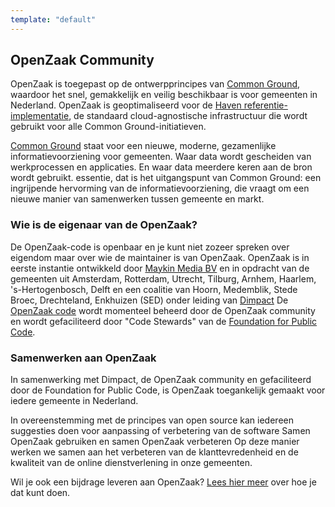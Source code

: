 ```yaml
---
template: "default"
---
```


## OpenZaak Community

OpenZaak is toegepast op de ontwerpprincipes van [Common Ground](https://www.commonground.nl), waardoor het snel, gemakkelijk en veilig beschikbaar is voor gemeenten in Nederland. OpenZaak is geoptimaliseerd voor de [Haven referentie-implementatie](https://haven.commonground.nl), de standaard cloud-agnostische infrastructuur die wordt gebruikt voor alle Common Ground-initiatieven.

[Common Ground](https://www.commonground.nl) staat voor een nieuwe, moderne, gezamenlijke informatievoorziening voor gemeenten. Waar data wordt gescheiden van werkprocessen en applicaties. En waar data meerdere keren aan de bron wordt gebruikt. essentie, dat is het uitgangspunt van Common Ground: een ingrijpende hervorming van de informatievoorziening, die vraagt ​​om een ​​nieuwe manier van samenwerken tussen gemeente en markt.

### Wie is de eigenaar van de OpenZaak?

De OpenZaak-code is openbaar en je kunt niet zozeer spreken over eigendom maar over wie de maintainer is van OpenZaak. OpenZaak is in eerste instantie ontwikkeld door [Maykin Media BV](https://www.maykinmedia.nl/) en in opdracht van de gemeenten uit Amsterdam, Rotterdam, Utrecht, Tilburg, Arnhem, Haarlem, 's-Hertogenbosch, Delft en een coalitie van Hoorn, Medemblik, Stede Broec, Drechteland, Enkhuizen (SED) onder leiding van [Dimpact](https://www.dimpact.nl/) De [OpenZaak code](https://github.com/open-zaak/) wordt momenteel beheerd door de OpenZaak community en wordt gefaciliteerd door "Code Stewards" van de [Foundation for Public Code](https://publiccode.net).

### Samenwerken aan OpenZaak

In samenwerking met Dimpact, de OpenZaak community en gefaciliteerd door de Foundation for Public Code, is OpenZaak toegankelijk gemaakt voor iedere gemeente in Nederland.

In overeenstemming met de principes van open source kan iedereen suggesties doen voor aanpassing of verbetering van de software Samen OpenZaak gebruiken en samen OpenZaak verbeteren Op deze manier werken we samen aan het verbeteren van de klanttevredenheid en de kwaliteit van de online dienstverlening in onze gemeenten.

Wil je ook een bijdrage leveren aan OpenZaak? [Lees hier meer](/using-openzaak) over hoe je dat kunt doen.

